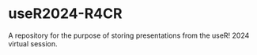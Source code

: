 # useR2024-R4CR
A repository for the purpose of storing presentations from the useR! 2024 virtual session.
